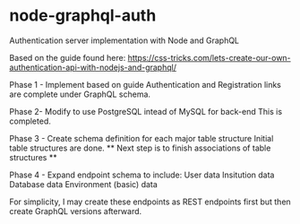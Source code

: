 # node-graphql-auth
Authentication server implementation with Node and GraphQL

Based on the guide found here: https://css-tricks.com/lets-create-our-own-authentication-api-with-nodejs-and-graphql/

Phase 1 - Implement based on guide
    Authentication and Registration links are complete under GraphQL schema.

Phase 2- Modify to use PostgreSQL intead of MySQL for back-end
    This is completed.

Phase 3 - Create schema definition for each major table structure
    Initial table structures are done.
    ** Next step is to finish associations of table structures **
    
Phase 4 - Expand endpoint schema to include:
    User data
    Insitution data
    Database data
    Environment (basic) data
    
For simplicity, I may create these endpoints as REST endpoints first but then create GraphQL versions afterward.